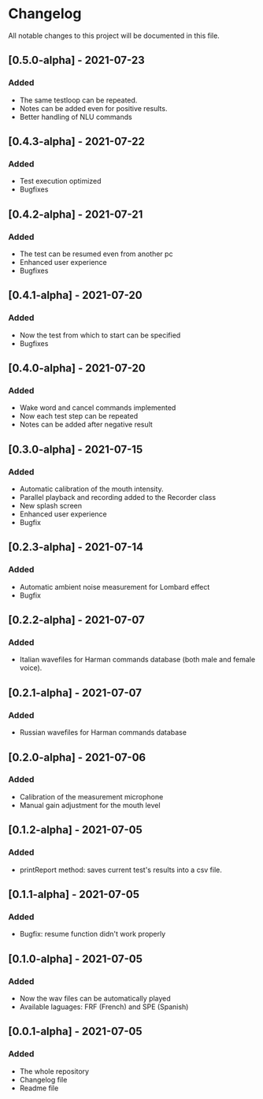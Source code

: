 # Changelog
All notable changes to this project will be documented in this file.

## [0.5.0-alpha] - 2021-07-23
### Added
- The same testloop can be repeated.
- Notes can be added even for positive results.
- Better handling of NLU commands

## [0.4.3-alpha] - 2021-07-22
### Added
- Test execution optimized
- Bugfixes

## [0.4.2-alpha] - 2021-07-21
### Added
- The test can be resumed even from another pc
- Enhanced user experience
- Bugfixes

## [0.4.1-alpha] - 2021-07-20
### Added
- Now the test from which to start can be specified
- Bugfixes

## [0.4.0-alpha] - 2021-07-20
### Added
- Wake word and cancel commands implemented
- Now each test step can be repeated
- Notes can be added after negative result

## [0.3.0-alpha] - 2021-07-15
### Added
- Automatic calibration of the mouth intensity.
- Parallel playback and recording added to the Recorder class
- New splash screen
- Enhanced user experience
- Bugfix

## [0.2.3-alpha] - 2021-07-14
### Added
- Automatic ambient noise measurement for Lombard effect
- Bugfix

## [0.2.2-alpha] - 2021-07-07
### Added
- Italian wavefiles for Harman commands database (both male and female voice).

## [0.2.1-alpha] - 2021-07-07
### Added
- Russian wavefiles for Harman commands database

## [0.2.0-alpha] - 2021-07-06
### Added
- Calibration of the measurement microphone
- Manual gain adjustment for the mouth level

## [0.1.2-alpha] - 2021-07-05
### Added
- printReport method: saves current test's results into a csv file.

## [0.1.1-alpha] - 2021-07-05
### Added
- Bugfix: resume function didn't work properly

## [0.1.0-alpha] - 2021-07-05
### Added
- Now the wav files can be automatically played
- Available laguages: FRF (French) and SPE (Spanish)

## [0.0.1-alpha] - 2021-07-05
### Added
- The whole repository
- Changelog file
- Readme file
